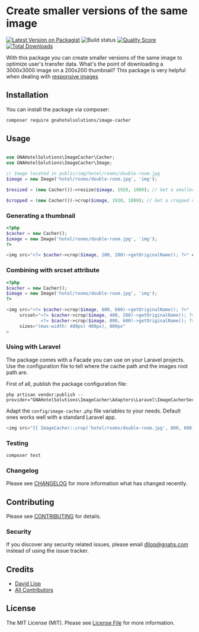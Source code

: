# Create smaller versions of the same image

[![Latest Version on Packagist](https://img.shields.io/packagist/v/gnahotelsolutions/image-cacher.svg?style=flat-square)](https://packagist.org/packages/gnahotelsolutions/image-cacher)
![Build status](https://github.com/gnahotelsolutions/image-cacher/actions/workflows/php.yml/badge.svg)
[![Quality Score](https://img.shields.io/scrutinizer/g/gnahotelsolutions/image-cacher.svg?style=flat-square)](https://scrutinizer-ci.com/g/gnahotelsolutions/image-cacher)
[![Total Downloads](https://img.shields.io/packagist/dt/gnahotelsolutions/image-cacher.svg?style=flat-square)](https://packagist.org/packages/gnahotelsolutions/image-cacher)

With this package you can create smaller versions of the same image to optimize user's transfer data. What's the point of downloading a 3000x3000 image on a 200x200 thumbnail? This package is very helpful when dealing with [responsive images](https://developer.mozilla.org/en-US/docs/Learn/HTML/Multimedia_and_embedding/Responsive_images)

## Installation

You can install the package via composer:

```bash
composer require gnahotelsolutions/image-cacher
```

## Usage

```php

use GNAHotelSolutions\ImageCacher\Cacher;
use GNAHotelSolutions\ImageCacher\Image;

// Image located in public/img/hotel/rooms/double-room.jpg
$image = new Image('hotel/rooms/double-room.jpg', 'img');

$resized = (new Cacher())->resize($image, 1920, 1080); // Get a smaller version of the image or the same if the size is smaller.

$cropped = (new Cacher())->crop($image, 1920, 1080); // Get a cropped version of the image.
```

### Generating a thumbnail

```php
<?php 
$cacher = new Cacher();
$image = new Image('hotel/rooms/double-room.jpg', 'img'); 
?>

<img src="<?= $cacher->crop($image, 200, 200)->getOriginalName(); ?>" class="thumbnail">
```

### Combining with srcset attribute

```php
<?php 
$cacher = new Cacher();
$image = new Image('hotel/rooms/double-room.jpg', 'img'); 
?>

<img src="<?= $cacher->crop($image, 800, 600)->getOriginalName(); ?>"
     srcset="<?= $cacher->crop($image, 400, 280)->getOriginalName(); ?> 400w,
             <?= $cacher->crop($image, 800, 600)->getOriginalName(); ?> 800w"
     sizes="(max-width: 480px) 400px), 800px"
>
```

### Using with Laravel

The package comes with a Facade you can use on your Laravel projects. Use the configuration file to tell where the cache path and the images root path are.

First of all, publish the package configuration file:

```
php artisan vendor:publish --provider="GNAHotelSolutions\ImageCacher\Adapters\Laravel\ImageCacherServiceProvider"
```

Adapt the `config/image-cacher.php` file variables to your needs. Default ones works well with a standard Laravel app.

```php
<img src="{{ ImageCacher::crop('hotel/rooms/double-room.jpg', 800, 600)->getOriginalName() }}">
```

### Testing

``` bash
composer test
```

### Changelog

Please see [CHANGELOG](CHANGELOG.md) for more information what has changed recently.

## Contributing

Please see [CONTRIBUTING](CONTRIBUTING.md) for details.

### Security

If you discover any security related issues, please email dllop@gnahs.com instead of using the issue tracker.

## Credits

- [David Llop](https://github.com/lloople)
- [All Contributors](../../contributors)

## License

The MIT License (MIT). Please see [License File](LICENSE.md) for more information.
